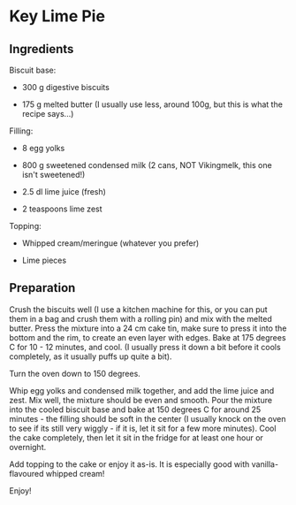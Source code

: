 # Key Lime Pie

## Ingredients
Biscuit base:

- 300 g digestive biscuits

- 175 g melted butter (I usually use less, around 100g, but this is what 
the 
recipe says...)

Filling:

- 8 egg yolks

- 800 g sweetened condensed milk (2 cans, NOT Vikingmelk, this one isn't 
sweetened!)

- 2.5 dl lime juice (fresh)

- 2 teaspoons lime zest

Topping:

- Whipped cream/meringue (whatever you prefer)

- Lime pieces


## Preparation
Crush the biscuits well (I use a kitchen machine for this, or you can 
put them in a bag and crush them with a rolling pin) and mix with the 
melted butter. Press the mixture into a 24 cm cake tin, make sure to 
press it into the bottom and the rim, to create an even layer with 
edges. Bake at 175 degrees C for 10 - 12 minutes, and cool. (I usually 
press it down a bit before it cools completely, as it usually puffs up 
quite a bit).

Turn the oven down to 150 degrees.

Whip egg yolks and condensed milk together, and add the lime juice and 
zest. Mix well, the mixture should be even and smooth. Pour the mixture 
into the cooled biscuit base and bake at 150 degrees C for around 25 
minutes - the filling should be soft in the center (I usually knock on 
the oven to see if its still very wiggly - if it is, let it sit for a 
few more minutes). Cool the cake completely, then let it sit in the 
fridge for at least one hour or overnight.

Add topping to the cake or enjoy it as-is. It is especially good with 
vanilla-flavoured whipped cream!

Enjoy!
